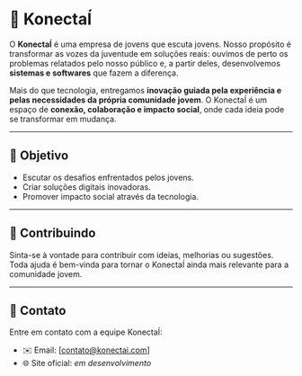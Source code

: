 # 🚀 KonectaÍ  

O **KonectaÍ** é uma empresa de jovens que escuta jovens. Nosso propósito é transformar as vozes da juventude em soluções reais: ouvimos de perto os problemas relatados pelo nosso público e, a partir deles, desenvolvemos **sistemas e softwares** que fazem a diferença.  

Mais do que tecnologia, entregamos **inovação guiada pela experiência e pelas necessidades da própria comunidade jovem**. O KonectaÍ é um espaço de **conexão, colaboração e impacto social**, onde cada ideia pode se transformar em mudança.  

---

## 🌟 Objetivo  
- Escutar os desafios enfrentados pelos jovens.  
- Criar soluções digitais inovadoras.  
- Promover impacto social através da tecnologia.  

---


## 🤝 Contribuindo  
Sinta-se à vontade para contribuir com ideias, melhorias ou sugestões. Toda ajuda é bem-vinda para tornar o KonectaÍ ainda mais relevante para a comunidade jovem.  

---

## 📩 Contato  
Entre em contato com a equipe KonectaÍ:  
- ✉️ Email: [contato@konectai.com]  
- 🌐 Site oficial: *em desenvolvimento*  